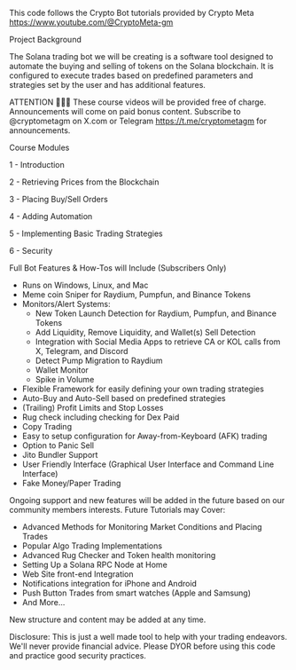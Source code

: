 This code follows the Crypto Bot tutorials provided by Crypto Meta https://www.youtube.com/@CryptoMeta-gm

Project Background

The Solana trading bot we will be creating is a software tool designed to automate the buying and selling of tokens on the Solana blockchain. It is configured to execute trades based on predefined parameters and strategies set by the user and has additional features.

ATTENTION 🚨🚨🚨
These course videos will be provided free of charge. Announcements will come on paid bonus content. Subscribe to @cryptometagm on X.com or Telegram https://t.me/cryptometagm for announcements. 

Course Modules

1 - Introduction

2 - Retrieving Prices from the Blockchain

3 - Placing Buy/Sell Orders

4 - Adding Automation

5 - Implementing Basic Trading Strategies

6 - Security

Full Bot Features & How-Tos will Include (Subscribers Only)
- Runs on Windows, Linux, and Mac
- Meme coin Sniper for Raydium, Pumpfun, and Binance Tokens
- Monitors/Alert Systems:
  - New Token Launch Detection for Raydium, Pumpfun, and Binance Tokens
  - Add Liquidity, Remove Liquidity, and Wallet(s) Sell Detection
  - Integration with Social Media Apps to retrieve CA or KOL calls from X, Telegram, and Discord
  - Detect Pump Migration to Raydium
  - Wallet Monitor
  - Spike in Volume
- Flexible Framework for easily defining your own trading strategies
- Auto-Buy and Auto-Sell based on predefined strategies
- (Trailing) Profit Limits and Stop Losses
- Rug check including checking for Dex Paid
- Copy Trading
- Easy to setup configuration for Away-from-Keyboard (AFK) trading
- Option to Panic Sell 
- Jito Bundler Support
- User Friendly Interface (Graphical User Interface and Command Line Interface) 
- Fake Money/Paper Trading

Ongoing support and new features will be added in the future based on our community members interests. Future Tutorials may Cover:
- Advanced Methods for Monitoring Market Conditions and Placing Trades
- Popular Algo Trading Implementations
- Advanced Rug Checker and Token health monitoring
- Setting Up a Solana RPC Node at Home
- Web Site front-end Integration
- Notifications integration for iPhone and Android
- Push Button Trades from smart watches (Apple and Samsung)
- And More... 

New structure and content may be added at any time.

Disclosure: This is just a well made tool to help with your trading endeavors. We'll never provide financial advice. Please DYOR before using this code and practice good security practices.
